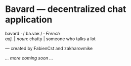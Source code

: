 # Bavard — decentralized chat application

bavard · / ba.vaʁ / · _French_\
_adj._ | _noun:_ chatty | someone who talks a lot

— created by FabienCst and zakharovmike

_... more coming soon ..._
